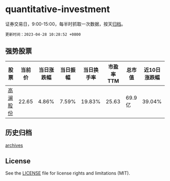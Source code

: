 # quantitative-investment

证券交易日，9:00-15:00，每半时抓取一次数据，按天[归档](archives)。

`更新时间：2023-04-28 10:28:52 +0800`

## 强势股票

|股票|当前价|当日涨跌幅|当日振幅|当日换手率|市盈率TTM|总市值|近10日涨跌幅|
|----|----|----|----|----|----|----|----|
|[高澜股份](https://xueqiu.com/S/SZ300499)|22.65|4.86%|7.59%|19.83%|25.63|69.9亿|39.04%|

## 历史归档

[archives](archives)

## License

See the [LICENSE](LICENSE) file for license rights and limitations (MIT).